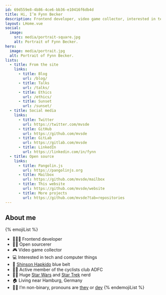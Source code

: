 ```yaml
---
id: 69d559e8-4b86-4ce6-bb36-e10416f6db4d
title: Hi, I’m Fynn Becker
description: Frontend developer, video game collector, interested in tech and computer things, cyclist, Shinson Hapkido 🥋, Star Wars and Star Trek 🖖🏻
layout: LHome.vue
social:
  image:
    src: media/portrait-square.jpg
    alt: Portrait of Fynn Becker.
hero:
  image: media/portrait.jpg
  alt: Portrait of Fynn Becker.
lists:
  - title: From the site
    links:
      - title: Blog
        url: /blog/
      - title: Talks
        url: /talks/
      - title: Ethics
        url: /ethics/
      - title: Sunset
        url: /sunset/
  - title: Social media
    links:
      - title: Twitter
        url: https://twitter.com/mvsde
      - title: GitHub
        url: https://github.com/mvsde
      - title: GitLab
        url: https://gitlab.com/mvsde
      - title: LinkedIn
        url: https://linkedin.com/in/fynn
  - title: Open source
    links:
      - title: Pangolin.js
        url: https://pangolinjs.org
      - title: Mailbox
        url: https://github.com/mvsde/mailbox
      - title: This website
        url: https://github.com/mvsde/website
      - title: More projects
        url: https://github.com/mvsde?tab=repositories
---
```


## About me

{% emojiList %}
* 🧑🏻‍💻 Frontend developer
* 🧙🏻 Open sourcerer
* 🎮 Video game collector
* 💻 Interested in tech and computer things
* 🥋 [Shinson Hapkido](http://www.shinsonhapkido.org) blue belt
* 🚴🏻 Active member of the cyclists club ADFC
* 🖖🏻 Huge [Star Wars](https://twitter.com/mvsde/status/1408409600643190788) and [Star Trek](https://twitter.com/mvsde/status/1400519056374046726) nerd
* 🏠 Living near Hamburg, Germany
* 🏳️‍⚧️ I’m non-binary, pronouns are [they](https://en.pronouns.page/they) or [dey](https://de.pronouns.page/dey)
{% endemojiList %}
